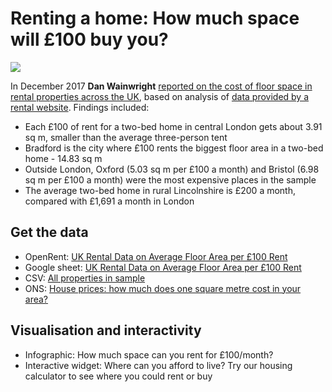 # Renting a home: How much space will £100 buy you?

![](https://ichef-1.bbci.co.uk/news/624/cpsprodpb/17CC8/production/_99108479_floorspace_640_v4-nc.png)

In December 2017 **Dan Wainwright** [reported on the cost of floor space in rental properties across the UK](http://www.bbc.co.uk/news/uk-england-42154476), based on analysis of [data provided by a rental website](https://blog.openrent.co.uk/average-floor-area-of-rented-properties-per-100-rent/). Findings included:

* Each £100 of rent for a two-bed home in central London gets about 3.91 sq m, smaller than the average three-person tent
* Bradford is the city where £100 rents the biggest floor area in a two-bed home - 14.83 sq m
* Outside London, Oxford (5.03 sq m per £100 a month) and Bristol (6.98 sq m per £100 a month) were the most expensive places in the sample
* The average two-bed home in rural Lincolnshire is £200 a month, compared with £1,691 a month in London

## Get the data

* OpenRent: [UK Rental Data on Average Floor Area per £100 Rent](https://blog.openrent.co.uk/average-floor-area-of-rented-properties-per-100-rent/)
* Google sheet: [UK Rental Data on Average Floor Area per £100 Rent](https://docs.google.com/spreadsheets/d/e/2PACX-1vRdRgHApmV2EIMZFmU1ctNFTp9nWEtg0YQj6CGTVFEYQSTJi6W6kY8n7Ys5nqmOcj2_R1PDIcoSl8rt/pubhtml)
* CSV: [All properties in sample](https://github.com/BBC-Data-Unit/housing-space-cost/blob/master/OpenRent%20data%20on%20floor%20space%20-%20All.csv)
* ONS: [House prices: how much does one square metre cost in your area?](https://visual.ons.gov.uk/house-prices-how-much-does-one-square-metre-cost-in-your-area/)

## Visualisation and interactivity

* Infographic: How much space can you rent for £100/month?
* Interactive widget: Where can you afford to live? Try our housing calculator to see where you could rent or buy

